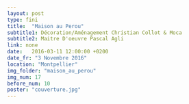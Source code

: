 ```yaml
---
layout: post
type: fini
title:  "Maison au Perou"
subtitle1: Décoration/Aménagement Christian Collot & Moca
subtitle2: Maitre D'oeuvre Pascal Agli
link: none
date:   2016-03-11 12:00:00 +0200
date_fr: "3 Novembre 2016"
location: "Montpellier"
img_folder: "maison_au_perou"
img_num: 17
before_num: 10
poster: "couverture.jpg"
---
```

